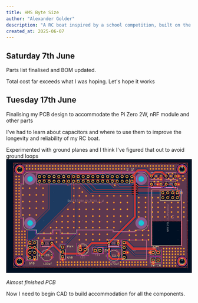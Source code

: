 ```yaml
---
title: HMS Byte Size
author: "Alexander Golder"
description: "A RC boat inspired by a school competition, built on the Raspberry Pi platform"
created_at: 2025-06-07
---
```


## Saturday 7th June
Parts list finalised and BOM updated.

Total cost far exceeds what I was hoping. Let's hope it works





## Tuesday 17th June
Finalising my PCB design to accommodate the Pi Zero 2W, nRF module and other parts

I've had to learn about capacitors and where to use them to improve the longevity and reliability of my RC boat. 

Experimented with ground planes and I think I've figured that out to avoid ground loops
![PCB View](/img/pcb.png)

_Almost finished PCB_

Now I need to begin CAD to build accommodation for all the components.
